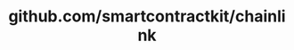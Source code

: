 ---
layout: post
title: github.com/smartcontractkit/chainlink
categories: link
tags: [انگلیسی, گیت‌هاب, برنامه‌نویسی]
---